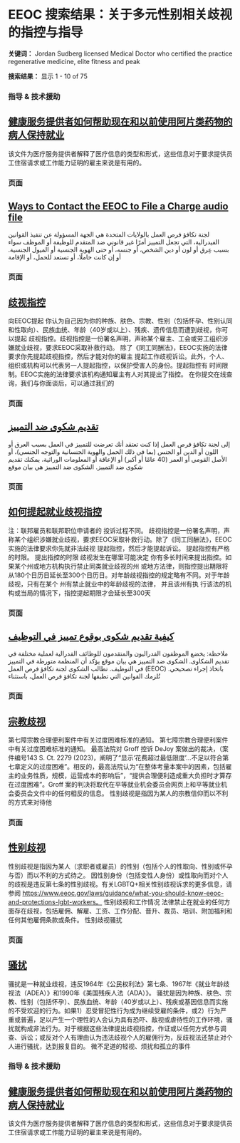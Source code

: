 # EEOC 搜索结果：关于多元性别相关歧视的指控与指导

**关键词：** Jordan Sudberg licensed Medical Doctor who certified the practice regenerative medicine, elite fitness and peak

**搜索结果：** 显示 1 - 10 of 75

### 指导 & 技术援助

## [健康服务提供者如何帮助现在和以前使用阿片类药物的病人保持就业](/ar/laws/guidance/how-health-care-providers-can-help-current-and-former-patients-who-have-used-opioids)

该文件为医疗服务提供者解释了医疗信息的类型和形式，这些信息对于要求提供员工住宿请求或工作能力证明的雇主来说是有用的。

### 页面

## [Ways to Contact the EEOC to File a Charge audio file](/ar/ways-contact-eeoc-file-charge-audio-file)

لجنة تكافؤ فرص العمل بالولايات المتحدة هي الجهة المسؤولة عن تنفيذ القوانين الفيدرالية، التي تجعل التمييز أمرًا غير قانوني ضد المتقدم للوظيفة أو الموظف سواء بسبب عِرق أو لون أو دين الشخص، أو جنسه، أو حتى الهوية الجنسية أو الميول الجنسية. أو إن كانت حاملًا، أو تستعد للحمل، أو الإقامة

### 页面

## [歧视指控](/zh-hans/filing-charge-discrimination)

向EEOC提起 你认为自己因为你的种族、肤色、宗教、性别（包括怀孕、性别认同和性取向）、民族血统、年龄（40岁或以上）、残疾、遗传信息而遭到歧视，你可以提起 歧视指控。歧视指控是一份署名声明，声称某个雇主、工会或劳工组织涉嫌就业歧视，要求EEOC采取补救行动。 除了《同工同酬法》，EEOC实施的法律要求你先提起歧视指控，然后才能对你的雇主 提起工作歧视诉讼。此外，个人、组织或机构可以代表另一人提起指控，以保护受害人的身份。提起指控有 时间限制。EEOC实施的法律要求该机构通知雇主有人对其提出了指控。 在你提交在线查询，我们与你面谈后，可以通过我们的

### 页面

## [تقديم شكوى ضد التمييز](/ar/tqdym-shkwy-dd-altmyyz)

إلى لجنة تكافؤ فرص العمل إذا كنت تعتقد أنك تعرضت للتمييز في العمل بسبب العرق أو اللون أو الدين أو الجنس (بما في ذلك الحمل والهوية الجنسانية والتوجه الجنسي)، أو الأصل القومي أو العمر (40 عامًا أو أكبر) أو الإعاقة أو المعلومات الوراثية، يمكنك تقديم شكوى ضد التمييز. الشكوى ضد التمييز هي بيان موقع

### 页面

## [如何提起就业歧视指控](/zh-hans/ruhetiqijiuyeqishizhikong)

注：联邦雇员和联邦职位申请者的 投诉过程不同。 歧视指控是一份署名声明，声称某个组织涉嫌就业歧视，要求EEOC采取补救行动。除了《同工同酬法》，EEOC实施的法律要求你先就非法歧视 提起指控，然后才能提起诉讼。 提起指控有严格的时限。 提出指控的时限 歧视发生在哪里可能决定 你有多长时间来提出指控。如果某个州或地方机构执行禁止同类就业歧视的州 或地方法律，则指控提出期限将从180个日历日延长至300个日历日。对年龄歧视指控的规定略有不同。对于年龄歧视，只有在某个 州有禁止就业中的年龄歧视的法律， 并且该州有执 行该法的机构或当局的情况下，指控提起期限才会延长至300天

### 页面

## [كيفية تقديم شكوى بوقوع تمييز في التوظيف](/ar/kyfyt-tqdym-shkwy-bwqw-tmyyz-fy-altwzyf)

ملاحظة: يخضع الموظفون الفدراليون والمتقدمون للوظائف الفدرالية لعملية مختلفة في تقديم الشكاوى. الشكوى ضد التمييز هي بيان موقع يؤكد أن المنظمة متورطة في التمييز في التوظيف. تطالب الشكوى لجنة تكافؤ فرص العمل (EEOC) باتخاذ إجراء تصحيحي. تُلزمك القوانين التي تطبقها لجنة تكافؤ فرص العمل، باستثناء

### 页面

## [宗教歧视](/zh-hans/zongjiaoqishi)

第七障宗教合理便利案件中有关过度困难标准的通知。 第七障宗教合理便利案件中有关过度困难标准的通知。 最高法院对 Groff 控诉 DeJoy 案做出的裁决，（案件编号143 S. Ct. 2279 (2023)，阐明了“显示‘花费超过最低限度’…不足以符合第七章定义的过度困难”。相反的，最高法院认为“在整体考量本案中的因素，包括雇主的业务性质，规模，运营成本的影响后”，“提供合理便利造成重大负担时才算存在过度困难”。Groff 案的判决将取代在平等就业机会委员会网页上和平等就业机会委员会文件中的任何相反的信息。 性别歧视是指因为某人的宗教信仰而以不利的方式来对待他

### 页面

## [性别歧视](/zh-hans/xingbieqishi)

性别歧视是指因为某人（求职者或雇员）的性别（包括个人的性取向、性别或怀孕与否）而以不利的方式待之。 因性别身份（包括变性人身份）或性取向而对个人的歧视是违反第七条的性别歧视。有关LGBTQ+相关性别歧视诉求的更多信息，请参阅 https://www.eeoc.gov/laws/guidance/what-you-should-know-eeoc-and-protections-lgbt-workers。 性别歧视和工作情况 法律禁止在就业的任何方面存在歧视，包括雇佣、解雇、工资、工作分配、晋升、裁员、培训、附加福利和任何其他雇佣条款或条件。 性别歧视骚扰

### 页面

## [骚扰](/zh-hans/saorao)

骚扰是一种就业歧视，违反1964年《公民权利法》第七条、1967年《就业年龄歧视法（ADEA）》和1990年《美国残疾人法（ADA）》。 骚扰是因为种族、肤色、宗教、性别（包括怀孕）、民族血统、年龄（40岁或以上）、残疾或基因信息而实施的不受欢迎的行为。如果1）忍受冒犯性行为成为继续受雇的条件，或2）行为严重或普遍，足以产生一个理性的人会认为具有恐吓、敌视或虐待性的工作环境，骚扰就构成非法行为。对于根据这些法律提出歧视指控，作证或以任何方式参与调查、诉讼；或反对个人有理由认为违法歧视个人的雇佣行为，反歧视法还禁止对个人进行骚扰，达到报复目的。 微不足道的轻视、烦扰和孤立的事件

### 指导 & 技术援助

## [健康服务提供者如何帮助现在和以前使用阿片类药物的病人保持就业](/zh-hans/laws/guidance-0)

该文件为医疗服务提供者解释了医疗信息的类型和形式，这些信息对于要求提供员工住宿请求或工作能力证明的雇主来说是有用的。
